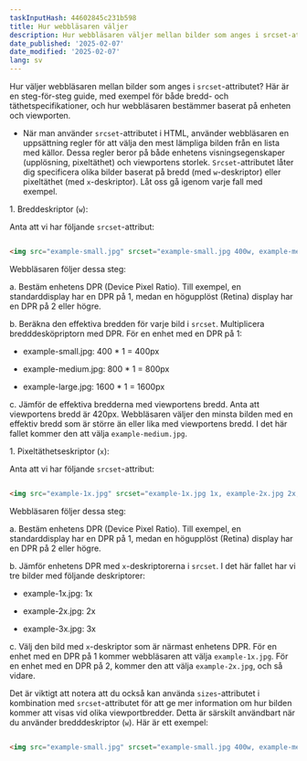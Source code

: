 ```yaml
---
taskInputHash: 44602845c231b598
title: Hur webbläsaren väljer
description: Hur webbläsaren väljer mellan bilder som anges i srcset-attributet
date_published: '2025-02-07'
date_modified: '2025-02-07'
lang: sv
---
```

Hur väljer webbläsaren mellan bilder som anges i `srcset`-attributet? Här är en steg-för-steg guide, med exempel för både bredd- och täthetspecifikationer, och hur webbläsaren bestämmer baserat på enheten och viewporten.

- När man använder `srcset`-attributet i HTML, använder webbläsaren en uppsättning regler för att välja den mest lämpliga bilden från en lista med källor. Dessa regler beror på både enhetens visningsegenskaper (upplösning, pixeltäthet) och viewportens storlek. `Srcset`-attributet låter dig specificera olika bilder baserat på bredd (med `w`-deskriptor) eller pixeltäthet (med `x`-deskriptor). Låt oss gå igenom varje fall med exempel.

1\. Breddeskriptor (`w`):

Anta att vi har följande `srcset`-attribut:

```html

<img src="example-small.jpg" srcset="example-small.jpg 400w, example-medium.jpg 800w, example-large.jpg 1600w" alt="Exempelbild">

```

Webbläsaren följer dessa steg:

a. Bestäm enhetens DPR (Device Pixel Ratio). Till exempel, en standarddisplay har en DPR på 1, medan en högupplöst (Retina) display har en DPR på 2 eller högre.

b. Beräkna den effektiva bredden för varje bild i `srcset`. Multiplicera bredddesköpriptorn med DPR. För en enhet med en DPR på 1:

- example-small.jpg: 400 \* 1 = 400px

- example-medium.jpg: 800 \* 1 = 800px

- example-large.jpg: 1600 \* 1 = 1600px

c. Jämför de effektiva bredderna med viewportens bredd. Anta att viewportens bredd är 420px. Webbläsaren väljer den minsta bilden med en effektiv bredd som är större än eller lika med viewportens bredd. I det här fallet kommer den att välja `example-medium.jpg`.

1\. Pixeltäthetseskriptor (`x`):

Anta att vi har följande `srcset`-attribut:

```html

<img src="example-1x.jpg" srcset="example-1x.jpg 1x, example-2x.jpg 2x, example-3x.jpg 3x" alt="Exempelbild">

```

Webbläsaren följer dessa steg:

a. Bestäm enhetens DPR (Device Pixel Ratio). Till exempel, en standarddisplay har en DPR på 1, medan en högupplöst (Retina) display har en DPR på 2 eller högre.

b. Jämför enhetens DPR med `x`-deskriptorerna i `srcset`. I det här fallet har vi tre bilder med följande deskriptorer:

- example-1x.jpg: 1x

- example-2x.jpg: 2x

- example-3x.jpg: 3x

c. Välj den bild med `x`-deskriptor som är närmast enhetens DPR. För en enhet med en DPR på 1 kommer webbläsaren att välja `example-1x.jpg`. För en enhet med en DPR på 2, kommer den att välja `example-2x.jpg`, och så vidare.

Det är viktigt att notera att du också kan använda `sizes`-attributet i kombination med `srcset`-attributet för att ge mer information om hur bilden kommer att visas vid olika viewportbredder. Detta är särskilt användbart när du använder bredddeskriptor (`w`). Här är ett exempel:

```html

<img src="example-small.jpg" srcset="example-small.jpg 400w, example-medium.jpg 800w, example-large.jpg 1600w" sizes="(max-width: 480px) 100vw, (max-width: 960px) 50vw,

```
